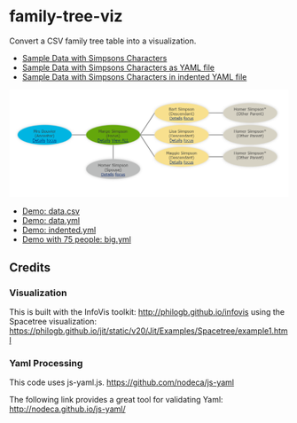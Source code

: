 # family-tree-viz
Convert a CSV family tree table into a visualization.

- [Sample Data with Simpsons Characters](data.csv)
- [Sample Data with Simpsons Characters as YAML file](data.yml)
- [Sample Data with Simpsons Characters in indented YAML file](indented.yml)

![Family Tree Diagram](documentation/familytree.png)

- [Demo: data.csv](https://georgetown-university-libraries.github.io/family-tree-viz/?doc=data.csv)
- [Demo: data.yml](https://georgetown-university-libraries.github.io/family-tree-viz/?doc=data.yml)
- [Demo: indented.yml](https://georgetown-university-libraries.github.io/family-tree-viz/?doc=indented.yml)
- [Demo with 75 people: big.yml](https://georgetown-university-libraries.github.io/family-tree-viz/?doc=big.yml)

## Credits

### Visualization
This is built with the InfoVis toolkit: http://philogb.github.io/infovis using the Spacetree visualization: https://philogb.github.io/jit/static/v20/Jit/Examples/Spacetree/example1.html

### Yaml Processing
This code uses js-yaml.js.  https://github.com/nodeca/js-yaml

The following link provides a great tool for validating Yaml: http://nodeca.github.io/js-yaml/
